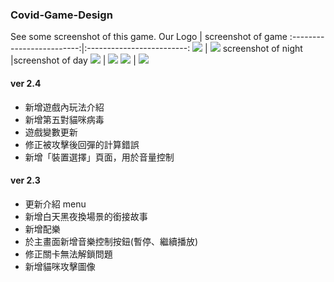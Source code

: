 ### Covid-Game-Design

See some screenshot of this game.
Our Logo                   | screenshot of game 
:-------------------------:|:-------------------------:
![](https://github.com/Rou-Yi/Covid-Game-Design-0814/blob/main/images/LOGO1.png?raw=true) | ![](https://github.com/Rou-Yi/Covid-Game-Design-0814/blob/main/Game%20Screenshot/Screenshot%2001.png?raw=true)
 screenshot of night        |screenshot of day
![](https://github.com/Rou-Yi/Covid-Game-Design-0814/blob/main/Game%20Screenshot/Screenshot%2002.png?raw=true) | ![](https://github.com/Rou-Yi/Covid-Game-Design-0814/blob/main/Game%20Screenshot/Screenshot%2004.png?raw=true)
![](https://github.com/Rou-Yi/Covid-Game-Design-0814/blob/main/Game%20Screenshot/Screenshot%2003.png?raw=true) | ![](https://github.com/Rou-Yi/Covid-Game-Design-0814/blob/main/Game%20Screenshot/Screenshot%2005.png?raw=true)




#### ver 2.4
* 新增遊戲內玩法介紹
* 新增第五對貓咪病毒
* 遊戲變數更新
* 修正被攻擊後回彈的計算錯誤
* 新增「裝置選擇」頁面，用於音量控制


#### ver 2.3
* 更新介紹 menu
* 新增白天黑夜換場景的銜接故事
* 新增配樂
* 於主畫面新增音樂控制按鈕(暫停、繼續播放)
* 修正關卡無法解鎖問題
* 新增貓咪攻擊圖像
